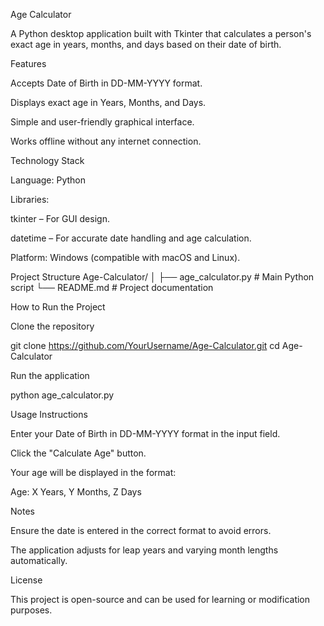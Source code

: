 Age Calculator

A Python desktop application built with Tkinter that calculates a person's exact age in years, months, and days based on their date of birth.

Features

Accepts Date of Birth in DD-MM-YYYY format.

Displays exact age in Years, Months, and Days.

Simple and user-friendly graphical interface.

Works offline without any internet connection.

Technology Stack

Language: Python

Libraries:

tkinter – For GUI design.

datetime – For accurate date handling and age calculation.

Platform: Windows (compatible with macOS and Linux).

Project Structure
Age-Calculator/
│
├── age_calculator.py   # Main Python script
└── README.md           # Project documentation

How to Run the Project

Clone the repository

git clone https://github.com/YourUsername/Age-Calculator.git
cd Age-Calculator


Run the application

python age_calculator.py

Usage Instructions

Enter your Date of Birth in DD-MM-YYYY format in the input field.

Click the "Calculate Age" button.

Your age will be displayed in the format:

Age: X Years, Y Months, Z Days



Notes

Ensure the date is entered in the correct format to avoid errors.

The application adjusts for leap years and varying month lengths automatically.

License

This project is open-source and can be used for learning or modification purposes.
